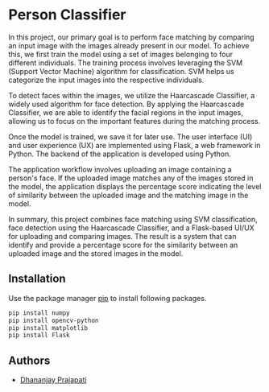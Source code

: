 
# Person Classifier

In this project, our primary goal is to perform face matching by comparing an input image with the images already present in our model. To achieve this, we first train the model using a set of images belonging to four different individuals. The training process involves leveraging the SVM (Support Vector Machine) algorithm for classification. SVM helps us categorize the input images into the respective individuals.

To detect faces within the images, we utilize the Haarcascade Classifier, a widely used algorithm for face detection. By applying the Haarcascade Classifier, we are able to identify the facial regions in the input images, allowing us to focus on the important features during the matching process.

Once the model is trained, we save it for later use. The user interface (UI) and user experience (UX) are implemented using Flask, a web framework in Python. The backend of the application is developed using Python.

The application workflow involves uploading an image containing a person's face. If the uploaded image matches any of the images stored in the model, the application displays the percentage score indicating the level of similarity between the uploaded image and the matching image in the model.

In summary, this project combines face matching using SVM classification, face detection using the Haarcascade Classifier, and a Flask-based UI/UX for uploading and comparing images. The result is a system that can identify and provide a percentage score for the similarity between an uploaded image and the stored images in the model.


## Installation

Use the package manager [pip](https://pip.pypa.io/en/stable/) to install following packages.

```bash
pip install numpy
pip install opencv-python
pip install matplotlib
pip install Flask
```    
## Authors
- [Dhananjay Prajapati](https://www.linkedin.com/in/dhananjay-prajapati-35a1941b0)
